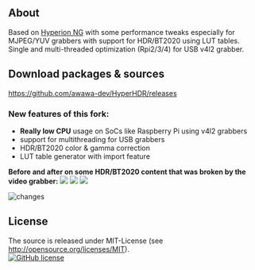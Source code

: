 ## About 

Based on [Hyperion NG](https://github.com/hyperion-project/hyperion.ng) with some performance tweaks especially for MJPEG/YUV grabbers with support for HDR/BT2020 using LUT tables. 
Single and multi-threaded optimization (Rpi2/3/4) for USB v4l2 grabber.

## Download packages & sources

https://github.com/awawa-dev/HyperHDR/releases

### New features of this fork:

* <b>Really low CPU</b> usage on SoCs like Raspberry Pi using v4l2 grabbers
* support for multithreading for USB grabbers
* HDR/BT2020 color & gamma correction
* LUT table generator with import feature

<b>Before and after on some HDR/BT2020 content that was broken by the video grabber:</b>
<img src='https://i.postimg.cc/SRdv0VFd/compare0.png'/>
<img src='https://i.postimg.cc/7PncTPGz/compare1.png'/>
<img src='https://i.postimg.cc/9FXkP3Zn/compare2.png'/>


<img src='https://i.postimg.cc/0jyjGJNy/option.png' border='0' alt='changes'/>

## License
The source is released under MIT-License (see http://opensource.org/licenses/MIT).<br>
[![GitHub license](https://img.shields.io/badge/License-MIT-yellow.svg)](https://raw.githubusercontent.com/hyperion-project/hyperion.ng/master/LICENSE)
